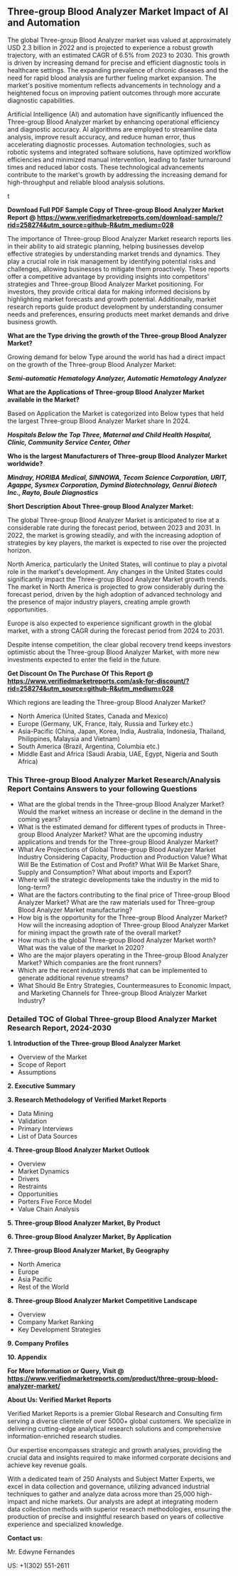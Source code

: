 <h2>Three-group Blood Analyzer Market Impact of AI and Automation</h2><p>The global Three-group Blood Analyzer market was valued at approximately USD 2.3 billion in 2022 and is projected to experience a robust growth trajectory, with an estimated CAGR of 6.5% from 2023 to 2030. This growth is driven by increasing demand for precise and efficient diagnostic tools in healthcare settings. The expanding prevalence of chronic diseases and the need for rapid blood analysis are further fueling market expansion. The market's positive momentum reflects advancements in technology and a heightened focus on improving patient outcomes through more accurate diagnostic capabilities.</p><p>Artificial Intelligence (AI) and automation have significantly influenced the Three-group Blood Analyzer market by enhancing operational efficiency and diagnostic accuracy. AI algorithms are employed to streamline data analysis, improve result accuracy, and reduce human error, thus accelerating diagnostic processes. Automation technologies, such as robotic systems and integrated software solutions, have optimized workflow efficiencies and minimized manual intervention, leading to faster turnaround times and reduced labor costs. These technological advancements contribute to the market's growth by addressing the increasing demand for high-throughput and reliable blood analysis solutions.</p>t</p><p id="" class=""><strong>Download Full PDF Sample Copy of Three-group Blood Analyzer Market Report @ <a href="https://www.verifiedmarketreports.com/download-sample/?rid=258274&utm_source=github-R&utm_medium=028" target="_blank">https://www.verifiedmarketreports.com/download-sample/?rid=258274&utm_source=github-R&utm_medium=028</a></strong></p><p>The importance of&nbsp;Three-group Blood Analyzer Market research reports lies in their ability to aid strategic planning, helping businesses develop effective strategies by understanding market trends and dynamics. They play a crucial role in risk management by identifying potential risks and challenges, allowing businesses to mitigate them proactively. These reports offer a competitive advantage by providing insights into competitors' strategies and Three-group Blood Analyzer Market positioning. For investors, they provide critical data for making informed decisions by highlighting market forecasts and growth potential. Additionally, market research reports guide product development by understanding consumer needs and preferences, ensuring products meet market demands and drive business growth.</p><p><strong>What are the&nbsp;Type driving the growth of the Three-group Blood Analyzer Market?</strong></p><p id="" class="">Growing demand for below Type around the world has had a direct impact on the growth of the Three-group Blood Analyzer Market:</p><em><strong>Semi-automatic Hematology Analyzer, Automatic Hematology Analyzer</strong></em></p><strong>What are the&nbsp;Applications&nbsp;of Three-group Blood Analyzer Market available in the Market?</strong></p><p id="" class="">Based on Application the Market is categorized into Below types that held the largest Three-group Blood Analyzer Market share In 2024.</p><em><strong>Hospitals Below the Top Three, Maternal and Child Health Hospital, Clinic, Community Service Center, Other</strong></em></p><strong>Who is the largest Manufacturers of Three-group Blood Analyzer Market worldwide?</strong></p><p><em><strong>Mindray, HORIBA Medical, SINNOWA, Tecom Science Corporation, URIT, Agappe, Sysmex Corporation, Dymind Biotechnology, Genrui Biotech Inc., Rayto, Boule Diagnostics</strong></em></p><p id="" class=""><strong>Short Description About Three-group Blood Analyzer Market:</strong></p><p>The global Three-group Blood Analyzer Market is anticipated to rise at a considerable rate during the forecast period, between 2023 and 2031. In 2022, the market is growing steadily, and with the increasing adoption of strategies by key players, the market is expected to rise over the projected horizon.</p><p>North America, particularly the United States, will continue to play a pivotal role in the market's development. Any changes in the United States could significantly impact the Three-group Blood Analyzer Market growth trends. The market in North America is projected to grow considerably during the forecast period, driven by the high adoption of advanced technology and the presence of major industry players, creating ample growth opportunities.</p><p>Europe is also expected to experience significant growth in the global market, with a strong CAGR during the forecast period from 2024 to 2031.</p><p>Despite intense competition, the clear global recovery trend keeps investors optimistic about the Three-group Blood Analyzer Market, with more new investments expected to enter the field in the future.</p><p id="" class=""><strong>Get Discount On The Purchase Of This Report @ <a href="https://www.verifiedmarketreports.com/ask-for-discount/?rid=258274&utm_source=github-R&utm_medium=028" target="_blank">https://www.verifiedmarketreports.com/ask-for-discount/?rid=258274&utm_source=github-R&utm_medium=028</a></strong></p>Which regions are leading the Three-group Blood Analyzer Market?</p><ul><li>North America (United States, Canada and Mexico)</li><li>Europe (Germany, UK, France, Italy, Russia and Turkey etc.)</li><li>Asia-Pacific (China, Japan, Korea, India, Australia, Indonesia, Thailand, Philippines, Malaysia and Vietnam)</li><li>South America (Brazil, Argentina, Columbia etc.)</li><li>Middle East and Africa (Saudi Arabia, UAE, Egypt, Nigeria and South Africa)</li></ul><h3 id="" class="">This Three-group Blood Analyzer Market Research/Analysis Report Contains Answers to your following Questions</h3><ul><li>What are the global trends in the Three-group Blood Analyzer Market? Would the market witness an increase or decline in the demand in the coming years?</li><li>What is the estimated demand for different types of products in Three-group Blood Analyzer Market? What are the upcoming industry applications and trends for the Three-group Blood Analyzer Market?</li><li>What Are Projections of Global Three-group Blood Analyzer Market Industry Considering Capacity, Production and Production Value? What Will Be the Estimation of Cost and Profit? What Will Be Market Share, Supply and Consumption? What about imports and Export?</li><li>Where will the strategic developments take the industry in the mid to long-term?</li><li>What are the factors contributing to the final price of Three-group Blood Analyzer Market? What are the raw materials used for Three-group Blood Analyzer Market manufacturing?</li><li>How big is the opportunity for the Three-group Blood Analyzer Market? How will the increasing adoption of Three-group Blood Analyzer Market for mining impact the growth rate of the overall market?</li><li>How much is the global Three-group Blood Analyzer Market worth? What was the value of the market In 2020?</li><li>Who are the major players operating in the Three-group Blood Analyzer Market? Which companies are the front runners?</li><li>Which are the recent industry trends that can be implemented to generate additional revenue streams?</li><li>What Should Be Entry Strategies, Countermeasures to Economic Impact, and Marketing Channels for Three-group Blood Analyzer Market Industry?</li></ul><h3 id="" class="">Detailed TOC of Global Three-group Blood Analyzer Market Research Report, 2024-2030</h3><p id="" class=""><strong>1. Introduction of the Three-group Blood Analyzer Market</strong></p><ul><li>Overview of the Market</li><li>Scope of Report</li><li>Assumptions</li></ul><p id="" class=""><strong>2. Executive Summary</strong></p><p id="" class=""><strong>3. Research Methodology of Verified Market Reports</strong></p><ul><li>Data Mining</li><li>Validation</li><li>Primary Interviews</li><li>List of Data Sources</li></ul><p id="" class=""><strong>4. Three-group Blood Analyzer Market Outlook</strong></p><ul><li>Overview</li><li>Market Dynamics</li><li>Drivers</li><li>Restraints</li><li>Opportunities</li><li>Porters Five Force Model</li><li>Value Chain Analysis</li></ul><p id="" class=""><strong>5. Three-group Blood Analyzer Market, By Product</strong></p><p id="" class=""><strong>6. Three-group Blood Analyzer Market, By Application</strong></p><p id="" class=""><strong>7. Three-group Blood Analyzer Market, By Geography</strong></p><ul><li>North America</li><li>Europe</li><li>Asia Pacific</li><li>Rest of the World</li></ul><p id="" class=""><strong>8. Three-group Blood Analyzer Market Competitive Landscape</strong></p><ul><li>Overview</li><li>Company Market Ranking</li><li>Key Development Strategies</li></ul><p id="" class=""><strong>9. Company Profiles</strong></p><p id="" class=""><strong>10. Appendix</strong></p><p id="" class=""><strong>For More Information or Query, Visit @ <a href="https://www.verifiedmarketreports.com/product/three-group-blood-analyzer-market/" target="_blank">https://www.verifiedmarketreports.com/product/three-group-blood-analyzer-market/</a></strong></p><p id="" class=""><strong>About Us: Verified Market Reports</strong></p><p id="" class="">Verified Market Reports is a premier Global Research and Consulting firm serving a diverse clientele of over 5000+ global customers. We specialize in delivering cutting-edge analytical research solutions and comprehensive information-enriched research studies.</p><p id="" class="">Our expertise encompasses strategic and growth analyses, providing the crucial data and insights required to make informed corporate decisions and achieve key revenue goals.</p><p id="" class="">With a dedicated team of 250 Analysts and Subject Matter Experts, we excel in data collection and governance, utilizing advanced industrial techniques to gather and analyze data across more than 25,000 high-impact and niche markets. Our analysts are adept at integrating modern data collection methods with superior research methodologies, ensuring the production of precise and insightful research based on years of collective experience and specialized knowledge.</p><p id="" class=""><strong>Contact us:</strong></p><p id="" class="">Mr. Edwyne Fernandes</p><p id="" class="">US: +1(302) 551-2611</p>